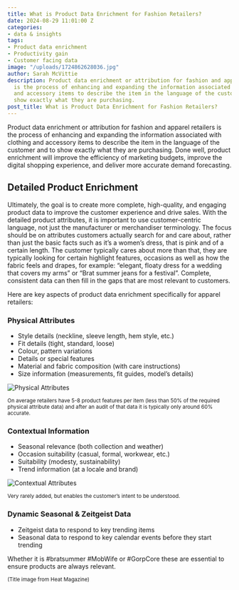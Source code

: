 ```yaml
---
title: What is Product Data Enrichment for Fashion Retailers?
date: 2024-08-29 11:01:00 Z
categories:
- data & insights
tags:
- Product data enrichment
- Productivity gain
- Customer facing data
image: "/uploads/1724862628036.jpg"
author: Sarah McVittie
description: Product data enrichment or attribution for fashion and apparel retailers
  is the process of enhancing and expanding the information associated with clothing
  and accessory items to describe the item in the language of the customer and to
  show exactly what they are purchasing.
post_title: What is Product Data Enrichment for Fashion Retailers?
---
```


Product data enrichment or attribution for fashion and apparel retailers is the process of enhancing and expanding the information associated with clothing and accessory items to describe the item in the language of the customer and to show exactly what they are purchasing. Done well, product enrichment will improve the efficiency of marketing budgets, improve the digital shopping experience, and deliver more accurate demand forecasting.

## Detailed Product Enrichment

Ultimately, the goal is to create more complete, high-quality, and engaging product data to improve the customer experience and drive sales. With the detailed product attributes, it is important to use customer-centric language, not just the manufacturer or merchandiser terminology. The focus should be on attributes customers actually search for and care about, rather than just the basic facts such as it’s a women’s dress, that is pink and of a certain length. The customer typically cares about more than that, they are typically looking for certain highlight features, occasions as well as how the fabric feels and drapes, for example: “elegant, floaty dress for a wedding that covers my arms” or “Brat summer jeans for a festival”. Complete, consistent data can then fill in the gaps that are most relevant to customers.

Here are key aspects of product data enrichment specifically for apparel retailers:

### Physical Attributes

- Style details (neckline, sleeve length, hem style, etc.)
- Fit details (tight, standard, loose)
- Colour, pattern variations
- Details or special features
- Material and fabric composition (with care instructions)
- Size information (measurements, fit guides, model’s details)

![Physical Attributes](/uploads/1724863714653.png)

<small>On average retailers have 5-8 product features per item (less than 50% of the required physical attribute data) and after an audit of that data it is typically only around 60% accurate.</small>

### Contextual Information

- Seasonal relevance (both collection and weather)
- Occasion suitability (casual, formal, workwear, etc.)
- Suitability (modesty, sustainability)
- Trend information (at a locale and brand)

![Contextual Attributes](/uploads/1724863787277.png)

<small>Very rarely added, but enables the customer’s intent to be understood.</small>

### Dynamic Seasonal & Zeitgeist Data

- Zeitgeist data to respond to key trending items
- Seasonal data to respond to key calendar events before they start trending

Whether it is #bratsummer #MobWife or #GorpCore these are essential to ensure products are always relevant.

<small>(Title image from Heat Magazine)<small>
